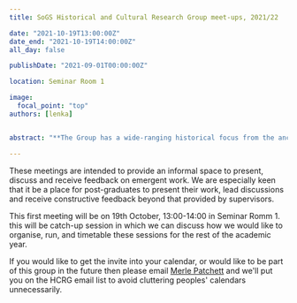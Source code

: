```yaml
---
title: SoGS Historical and Cultural Research Group meet-ups, 2021/22

date: "2021-10-19T13:00:00Z"
date_end: "2021-10-19T14:00:00Z"
all_day: false

publishDate: "2021-09-01T00:00:00Z"

location: Seminar Room 1

image:
  focal_point: "top"
authors: [lenka]


abstract: "**The Group has a wide-ranging historical focus from the ancient and medieval periods up to the late twentieth century. Geographically, its interests are centred on Britain and Ireland, Europe, and the Eastern Mediterranean. However, concerns with diaspora, travel and exploration mean that studies include considerations of places much further afield, such as the Americas, Australia and Antarctica.**"

---
```



These meetings are intended to provide an informal space to present, discuss and receive feedback on emergent work. We are especially keen that it be a place for post-graduates to present their work, lead discussions and receive constructive feedback beyond that provided by supervisors.

This first meeting will be on 19th October, 13:00-14:00 in Seminar Romm 1. this will be catch-up session in which we can discuss how we would like to organise, run, and timetable these sessions for the rest of the academic year.

If you would like to get the invite into your calendar, or would like to be part of this group in the future then please email [Merle Patchett](https://www.bristol.ac.uk/people/person/Merle-Patchett-a0f7c88f-1a2e-44aa-9b5c-8b74f5c88cf1/) and we'll put you on the HCRG email list to avoid cluttering peoples' calendars unnecessarily.
